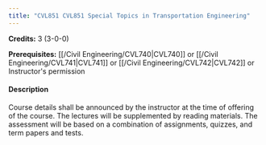 ```yaml
---
title: "CVL851 CVL851 Special Topics in Transportation Engineering"
---
```

**Credits:** 3 (3-0-0)

**Prerequisites:** [[/Civil Engineering/CVL740|CVL740]] or [[/Civil Engineering/CVL741|CVL741]] or [[/Civil Engineering/CVL742|CVL742]] or Instructor's permission

#### Description
Course details shall be announced by the instructor at the time of offering of the course. The lectures will be supplemented by reading materials. The assessment will be based on a combination of assignments, quizzes, and term papers and tests.